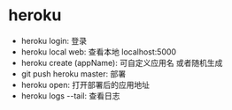 # heroku

- heroku login: 登录
- heroku local web: 查看本地 localhost:5000
- heroku create (appName): 可自定义应用名 或者随机生成
- git push heroku master: 部署
- heroku open: 打开部署后的应用地址
- heroku logs --tail: 查看日志
